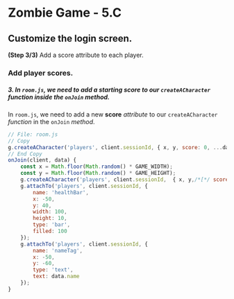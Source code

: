 # Zombie Game - 5.C

## Customize the login screen.

**(Step 3/3)** Add a score attribute to each player.

### Add player scores.

##### 3. In `room.js`, we need to add a starting score to our `createACharacter` _function_ inside the `onJoin` method.

In `room.js`, we need to add a new **score** _attribute_ to our `createACharacter` _function_ in the `onJoin` _method_.

``` javascript
// File: room.js
// Copy
g.createACharacter('players', client.sessionId, { x, y, score: 0, ...data });
// End Copy
onJoin(client, data) {
	const x = Math.floor(Math.random() * GAME_WIDTH);
	const y = Math.floor(Math.random() * GAME_HEIGHT);
	g.createACharacter('players', client.sessionId,  { x, y,/*[*/ score: 0,/*]*/ ...data });
	g.attachTo('players', client.sessionId, {
		name: 'healthBar',
		x: -50,
		y: 40,
		width: 100,
		height: 10,
		type: 'bar',
		filled: 100
	});
	g.attachTo('players', client.sessionId, {
		name: 'nameTag',
		x: -50,
		y: -60,
		type: 'text',
		text: data.name
	});
}
```

